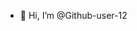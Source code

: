 - 👋 Hi, I’m @Github-user-12

<!---
Github-user-12/Github-user-12 is a ✨ special ✨ repository because its `README.md` (this file) appears on your GitHub profile.
You can click the Preview link to take a look at your changes.
--->
